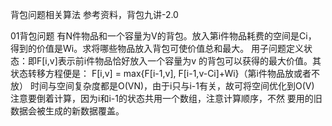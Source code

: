 背包问题相关算法
参考资料，背包九讲-2.0

01背包问题
	有N件物品和一个容量为V的背包。放入第i件物品耗费的空间是Ci，
得到的价值是Wi。求将哪些物品放入背包可使价值总和最大。
	用子问题定义状态：即F[i,v]表示前i件物品恰好放入一个容量为v
的背包可以获得的最大价值。其状态转移方程便是：
	F[i,v] = max{F[i-1,v], F[i-1,v-Ci]+Wi}（第i件物品放或者不放）
时间与空间复杂度都是O(VN)，由于i只与i-1有关，故可将空间优化到O(V)
注意要倒着计算，因为i和i-1的状态共用一个数组，注意计算顺序，不然
要用的旧数据会被生成的新数据覆盖。